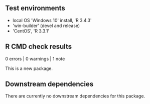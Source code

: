 ## Test environments
* local OS 'Windows 10' install, 'R 3.4.3'
* 'win-builder' (devel and release)
* 'CentOS', 'R 3.3.1'

## R CMD check results

0 errors | 0 warnings | 1 note

This is a new package.

## Downstream dependencies

There are currently no downstream dependencies for this package.
